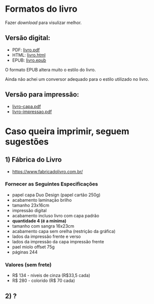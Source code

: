 # Formatos do livro

Fazer *download* para visulizar melhor.

## Versão digital:

* PDF: [livro.pdf](https://github.com/fzampirolli/mctest/blob/master/book/1ed-br/livro.pdf)
* HTML: [livro.html](https://github.com/fzampirolli/mctest/blob/master/book/1ed-br/livro.html)
* EPUB: [livro.epub](https://github.com/fzampirolli/mctest/blob/master/book/1ed-br/livro.epub)

O formato EPUB altera muito o estilo do livro.

Ainda não achei um conversor adequado para o estilo utilizado no livro.

## Versão para impressão:
* [livro-capa.pdf](https://github.com/fzampirolli/mctest/blob/master/book/1ed-br/livro-capa.pdf)
* [livro-impressao.pdf](https://github.com/fzampirolli/mctest/blob/master/book/1ed-br/livro-impressao.pdf)

# Caso queira imprimir, seguem sugestões

## 1) Fábrica do Livro
* https://www.fabricadolivro.com.br/

### Fornecer as Seguintes Especificações

* papel capa Duo Design (papel cartão 250g)
* acabamento laminação brilho
* tamanho 23x16cm
* impressão digital
* acabamento incluso livro com capa padrão
* **quantidade 4 (é a mínima)**
* tamanho com sangra 16x23cm
* acabamento capa sem orelha (restrição da gráfica)
* lados da impressão frente e verso
* lados da impressão da capa impressão frente
* pael miolo offset 75g
* páginas 244

### Valores (sem frete)
* R$ 134 - níveis de cinza (R$33,5 cada)
* R$ 280 - colorido (R$ 70 cada)

## 2) ?

